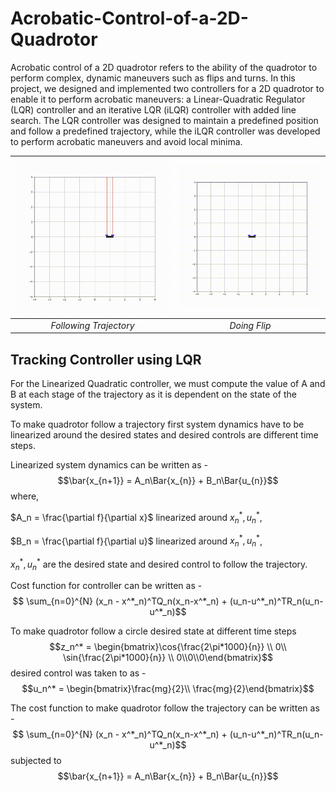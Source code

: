 # Acrobatic-Control-of-a-2D-Quadrotor
Acrobatic control of a 2D quadrotor refers to the ability of the quadrotor to perform complex, dynamic maneuvers such as flips and turns. In this project, we designed and implemented two controllers for a 2D quadrotor to enable it to perform acrobatic maneuvers: a Linear-Quadratic Regulator (LQR) controller and an iterative LQR (iLQR) controller with added line search. The LQR controller was designed to maintain a predefined position and follow a predefined trajectory, while the iLQR controller was developed to perform acrobatic maneuvers and avoid local minima. 

<!-- <p align = 'center'>
<img src = "assets/quadrotorcircle.gif">
<img src = "assets/quadrotoracrobatic.gif">  
</p>   -->

![Alt text](assets/quadrotorcircle.gif)|![Alt text](assets/quadrotoracrobatic.gif)
 :--:|:--:
  *Following Trajectory* |*Doing Flip*
  
## Tracking Controller using LQR

For the Linearized Quadratic controller, we must compute the value of A and B at each stage of the trajectory as it is dependent on the state of the system.

To make quadrotor follow a trajectory first system dynamics have to be linearized around the desired states and desired controls are different time steps.

Linearized system dynamics can be written as - 
$$\bar{x_{n+1}} = A_n\Bar{x_{n}} + B_n\Bar{u_{n}}$$
where,

$A_n =  \frac{\partial f}{\partial x}$ linearized around $x_{n}^*, u_{n}^*$, 

$B_n =  \frac{\partial f}{\partial u}$ linearized around $x_{n}^*, u_{n}^*$, 

$x_{n}^*, u_{n}^*$  are the desired state and desired control to follow the trajectory. 

Cost function for controller can be written as -
$$ \sum_{n=0}^{N} (x_n - x^*_n)^TQ_n(x_n-x^*_n) + (u_n-u^*_n)^TR_n(u_n-u^*_n)$$

To make quadrotor follow a circle desired state at different time steps
$$z_n^* = \begin{bmatrix}\cos{\frac{2\pi*1000}{n}} \\
0\\
\sin{\frac{2\pi*1000}{n}} \\
0\\0\\0\end{bmatrix}$$
desired control was taken to as - 
$$u_n^* = \begin{bmatrix}\frac{mg}{2}\\ \frac{mg}{2}\end{bmatrix}$$

The cost function to make quadrotor follow the trajectory can be written as - 
$$ \sum_{n=0}^{N} (x_n - x^*_n)^TQ_n(x_n-x^*_n) + (u_n-u^*_n)^TR_n(u_n-u^*_n)$$
subjected to 
$$\bar{x_{n+1}} = A_n\Bar{x_{n}} + B_n\Bar{u_{n}}$$
